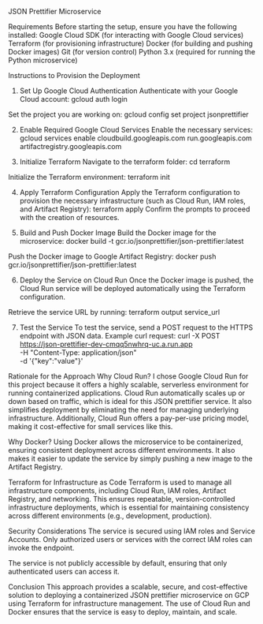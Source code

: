 JSON Prettifier Microservice

Requirements
Before starting the setup, ensure you have the following installed:
Google Cloud SDK (for interacting with Google Cloud services)
Terraform (for provisioning infrastructure)
Docker (for building and pushing Docker images)
Git (for version control)
Python 3.x (required for running the Python microservice)

Instructions to Provision the Deployment
1. Set Up Google Cloud Authentication
Authenticate with your Google Cloud account:
gcloud auth login

Set the project you are working on:
gcloud config set project jsonprettifier

2. Enable Required Google Cloud Services
Enable the necessary services:
gcloud services enable cloudbuild.googleapis.com run.googleapis.com artifactregistry.googleapis.com

3. Initialize Terraform
Navigate to the terraform folder:
cd terraform

Initialize the Terraform environment:
terraform init

4. Apply Terraform Configuration
Apply the Terraform configuration to provision the necessary infrastructure (such as Cloud Run, IAM roles, and Artifact Registry):
terraform apply
Confirm the prompts to proceed with the creation of resources.

5. Build and Push Docker Image
Build the Docker image for the microservice:
docker build -t gcr.io/jsonprettifier/json-prettifier:latest

Push the Docker image to Google Artifact Registry:
docker push gcr.io/jsonprettifier/json-prettifier:latest

6. Deploy the Service on Cloud Run
Once the Docker image is pushed, the Cloud Run service will be deployed automatically using the Terraform configuration.

Retrieve the service URL by running:
terraform output service_url

7. Test the Service
To test the service, send a POST request to the HTTPS endpoint with JSON data. Example curl request:
curl -X POST https://json-prettifier-dev-cmqq5nwhrq-uc.a.run.app \
  -H "Content-Type: application/json" \
  -d '{"key":"value"}'

Rationale for the Approach
Why Cloud Run?
I chose Google Cloud Run for this project because it offers a highly scalable, serverless environment for running containerized applications. Cloud Run automatically scales up or down based on traffic, which is ideal for this JSON prettifier service. It also simplifies deployment by eliminating the need for managing underlying infrastructure. Additionally, Cloud Run offers a pay-per-use pricing model, making it cost-effective for small services like this.

Why Docker?
Using Docker allows the microservice to be containerized, ensuring consistent deployment across different environments. It also makes it easier to update the service by simply pushing a new image to the Artifact Registry.

Terraform for Infrastructure as Code
Terraform is used to manage all infrastructure components, including Cloud Run, IAM roles, Artifact Registry, and networking. This ensures repeatable, version-controlled infrastructure deployments, which is essential for maintaining consistency across different environments (e.g., development, production).

Security Considerations
The service is secured using IAM roles and Service Accounts. Only authorized users or services with the correct IAM roles can invoke the endpoint.

The service is not publicly accessible by default, ensuring that only authenticated users can access it.

Conclusion
This approach provides a scalable, secure, and cost-effective solution to deploying a containerized JSON prettifier microservice on GCP using Terraform for infrastructure management. The use of Cloud Run and Docker ensures that the service is easy to deploy, maintain, and scale.